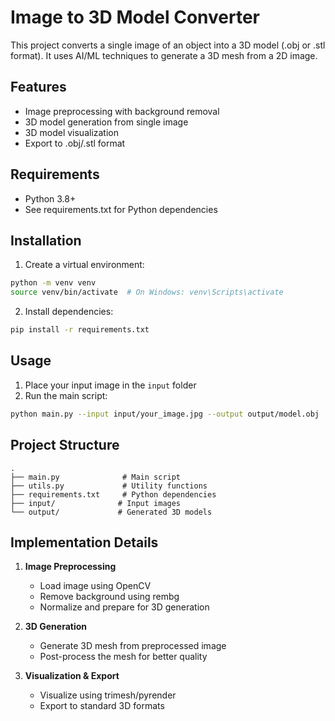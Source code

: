 # Image to 3D Model Converter

This project converts a single image of an object into a 3D model (.obj or .stl format). It uses AI/ML techniques to generate a 3D mesh from a 2D image.

## Features

- Image preprocessing with background removal
- 3D model generation from single image
- 3D model visualization
- Export to .obj/.stl format

## Requirements

- Python 3.8+
- See requirements.txt for Python dependencies

## Installation

1. Create a virtual environment:
```bash
python -m venv venv
source venv/bin/activate  # On Windows: venv\Scripts\activate
```

2. Install dependencies:
```bash
pip install -r requirements.txt
```

## Usage

1. Place your input image in the `input` folder
2. Run the main script:
```bash
python main.py --input input/your_image.jpg --output output/model.obj
```

## Project Structure

```
.
├── main.py              # Main script
├── utils.py             # Utility functions
├── requirements.txt     # Python dependencies
├── input/              # Input images
└── output/             # Generated 3D models
```

## Implementation Details

1. **Image Preprocessing**
   - Load image using OpenCV
   - Remove background using rembg
   - Normalize and prepare for 3D generation

2. **3D Generation**
   - Generate 3D mesh from preprocessed image
   - Post-process the mesh for better quality

3. **Visualization & Export**
   - Visualize using trimesh/pyrender
   - Export to standard 3D formats 